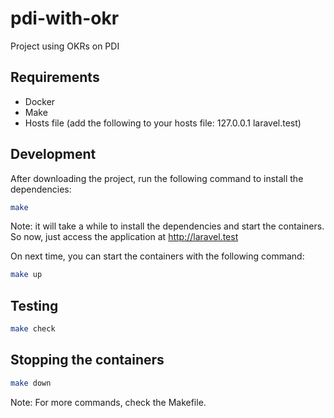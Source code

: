 # pdi-with-okr
Project using OKRs on PDI

## Requirements
- Docker
- Make
- Hosts file (add the following to your hosts file: 127.0.0.1 laravel.test)

## Development
After downloading the project, run the following command to install the dependencies:
```bash
make 
```
Note: it will take a while to install the dependencies and start the containers.
So now, just access the application at http://laravel.test

On next time, you can start the containers with the following command:
```bash
make up
```

## Testing

```bash
make check
```

## Stopping the containers

```bash
make down
```

Note: For more commands, check the Makefile.

